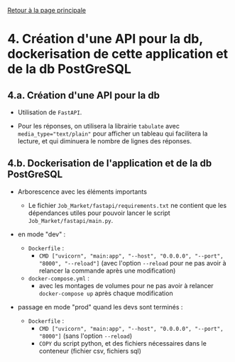[Retour à la page principale](../README.md)

# 4. Création d'une API pour la db, dockerisation de cette application et de la db PostGreSQL

## 4.a. Création d'une API pour la db

- Utilisation de `FastAPI`.

- Pour les réponses, on utilisera la librairie `tabulate` avec `media_type="text/plain"` pour afficher un tableau qui facilitera la lecture, et qui diminuera le nombre de lignes des réponses.



## 4.b. Dockerisation de l'application et de la db PostGreSQL

- Arborescence avec les éléments importants

  - Le fichier `Job_Market/fastapi/requirements.txt` ne contient que les dépendances utiles pour pouvoir lancer le script `Job_Market/fastapi/main.py`.

- en mode "dev" :
  - `Dockerfile` :
    - `CMD ["uvicorn", "main:app", "--host", "0.0.0.0", "--port", "8000", "--reload"]` (avec l'option `--reload` pour ne pas avoir à relancer la commande après une modification)
  - `docker-compose.yml` :
    - avec les montages de volumes pour ne pas avoir à relancer `docker-compose up` après chaque modification

- passage en mode "prod" quand les devs sont terminés :
  - `Dockerfile` :
    - `CMD ["uvicorn", "main:app", "--host", "0.0.0.0", "--port", "8000"]` (sans l'option `--reload`)
    - `COPY` du script python, et des fichiers nécessaires dans le conteneur (fichier csv, fichiers sql)

